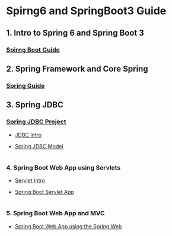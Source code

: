 # Spirng6 and SpringBoot3 Guide

## 1. Intro to Spring 6 and Spring Boot 3

###  [Spirng Boot Guide](Spring_SpringBoot/sf6sb3)

## 2. Spring Framework and Core Spring

###  [Spring Guide ](Springjp/)

## 3. Spring JDBC

###  [Spring JDBC Project](SpringJDBCjp/src/)

- [JDBC Intro](https://github.com/legionJP/Java_language/blob/master/jdbc-example/src/main/java/com/example/App.java)

- [Spring JDBC Model](SpringJDBCjp/src/main/java/com/jspring6/springjdbcjp/model/Student.java)


#
### 4. Spring Boot Web App using Servlets

- [Servlet Intro](ServletWebsite/Docks/ServletsSpringBoot.md)

- [Spring Boot Servlet App](ServletWebsite/src/main/java/com/jspring6/App.java)

#
### 5. Spring Boot Web App and MVC

- [ Spring Boot Web App using the Spring Web](SpringBootWebApp1/src/main/java/com/jspring6/springbootwebapp1/SpringBootWebApp1Application.java)

